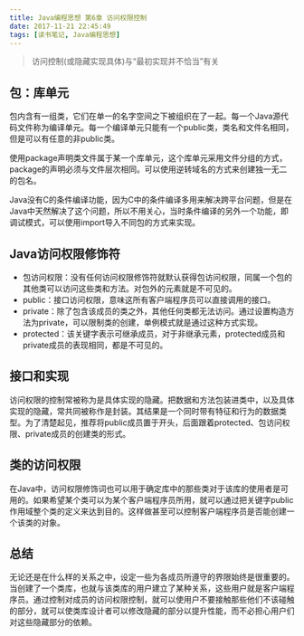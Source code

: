 ```yaml
---
title: Java编程思想 第6章 访问权限控制
date: 2017-11-21 22:45:49
tags: [读书笔记, Java编程思想]
---
```

> 访问控制(或隐藏实现具体)与“最初实现并不恰当”有关

## 包：库单元

包内含有一组类，它们在单一的名字空间之下被组织在了一起。每一个Java源代码文件称为编译单元。每一个编译单元只能有一个public类，类名和文件名相同，但是可以有任意的非public类。

使用package声明类文件属于某一个库单元，这个库单元采用文件分组的方式，package的声明必须与文件层次相同。可以使用逆转域名的方式来创建独一无二的包名。

Java没有C的条件编译功能，因为C中的条件编译多用来解决跨平台问题，但是在Java中天然解决了这个问题，所以不用关心，当时条件编译的另外一个功能，即调试模式，可以使用import导入不同包的方式来实现。

## Java访问权限修饰符

- 包访问权限：没有任何访问权限修饰符就默认获得包访问权限，同属一个包的其他类可以访问这些类和方法。对包外的元素就是不可见的。
- public：接口访问权限，意味这所有客户端程序员可以直接调用的接口。
- private：除了包含该成员的类之外，其他任何类都无法访问。通过设置构造方法为private，可以限制类的创建，单例模式就是通过这种方式实现。
- protected：该关键字表示可继承成员，对于非继承元素，protected成员和private成员的表现相同，都是不可见的。

## 接口和实现

访问权限的控制常被称为是具体实现的隐藏。把数据和方法包装进类中，以及具体实现的隐藏，常共同被称作是封装。其结果是一个同时带有特征和行为的数据类型。为了清楚起见，推荐将public成员置于开头，后面跟着protected、包访问权限、private成员的创建类的形式。

## 类的访问权限

在Java中，访问权限修饰词也可以用于确定库中的那些类对于该库的使用者是可用的。如果希望某个类可以为某个客户端程序员所用，就可以通过把关键字public作用域整个类的定义来达到目的。这样做甚至可以控制客户端程序员是否能创建一个该类的对象。

## 总结

无论还是在什么样的关系之中，设定一些为各成员所遵守的界限始终是很重要的。当创建了一个类库，也就与该类库的用户建立了某种关系，这些用户就是客户端程序员。通过控制对成员的访问权限控制，就可以使用户不要接触那些他们不该碰触的部分，就可以使类库设计者可以修改隐藏的部分以提升性能，而不必担心用户们对这些隐藏部分的依赖。